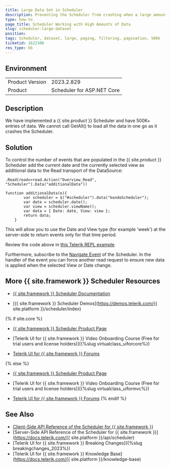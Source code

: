 ```yaml
---
title: Large Data Set in Scheduler
description: Preventing the Scheduler from crashing when a large amount of events is present.
type: how-to
page_title: Scheduler Working with High Amounts of Data
slug: scheduler-large-dataset
position:
tags: Scheduler, dataset, large, paging, filtering, pagination, 500k
ticketid: 1622308
res_type: kb
---
```


## Environment
<table>
    <tbody>
        <tr>
            <td>Product Version</td>
            <td>2023.2.829</td>
        </tr>
        <tr>
            <td>Product</td>
            <td>Scheduler for ASP.NET Core</td>
        </tr>
    </tbody>
</table>


## Description
We have implemented a {{ site.product }} Scheduler and have 500K+ entries of data. We cannot call GetAll() to load all the data in one go as it crashes the Scheduler.

## Solution
To control the number of events that are populated in the {{ site.product }} Scheduler add the current date and the currently selected view as additional data to the Read transport of the DataSource:

```RAZOR
.Read(read=>read.Action("Overview_Read", "Scheduler").Data("additionalData"))
```

```JS
function additionalData(e){
        var scheduler = $("#scheduler").data("kendoScheduler");
        var date = scheduler.date();
        var view = scheduler.viewName();
        var data = { Date: date, View: view };
        return data;
    }
```
This will allow you to use the Date and View type (for example 'week') at the server-side to return events only for that time period.

Review the code above in [this Telerik REPL example](https://netcorerepl.telerik.com/cnuXkplF02JV6BYJ06).

Furthermore,  subscribe to the [Navigate Event](https://docs.telerik.com/kendo-ui/api/javascript/ui/scheduler/events/navigate) of the Scheduler. In the handler of the event you can force another read request to ensure new data is applied when the selected View or Date change.

## More {{ site.framework }} Scheduler Resources

* [{{ site.framework }} Scheduler Documentation](/html-helpers/scheduling/scheduler/overview)

* [{{ site.framework }} Scheduler Demos](https://demos.telerik.com/{{ site.platform }}/scheduler/index)

{% if site.core %}
* [{{ site.framework }} Scheduler Product Page](https://www.telerik.com/aspnet-core-ui/scheduler)

* [Telerik UI for {{ site.framework }} Video Onboarding Course (Free for trial users and license holders)]({%slug virtualclass_uiforcore%})

* [Telerik UI for {{ site.framework }} Forums](https://www.telerik.com/forums/aspnet-core-ui)

{% else %}
* [{{ site.framework }} Scheduler Product Page](https://www.telerik.com/aspnet-mvc/scheduler)

* [Telerik UI for {{ site.framework }} Video Onboarding Course (Free for trial users and license holders)]({%slug virtualclass_uiformvc%})

* [Telerik UI for {{ site.framework }} Forums](https://www.telerik.com/forums/aspnet-mvc)
{% endif %}

## See Also
* [Client-Side API Reference of the Scheduler for {{ site.framework }}](https://docs.telerik.com/kendo-ui/api/javascript/ui/scheduler)
* [Server-Side API Reference of the Scheduler for {{ site.framework }}](https://docs.telerik.com/{{ site.platform }}/api/scheduler)
* [Telerik UI for {{ site.framework }} Breaking Changes]({%slug breakingchanges_2023%})
* [Telerik UI for {{ site.framework }} Knowledge Base](https://docs.telerik.com/{{ site.platform }}/knowledge-base)